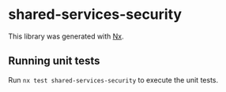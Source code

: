 # shared-services-security

This library was generated with [Nx](https://nx.dev).

## Running unit tests

Run `nx test shared-services-security` to execute the unit tests.
